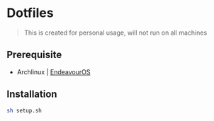 # Dotfiles

> This is created for personal usage, will not run on all machines

## Prerequisite

- Archlinux | [EndeavourOS](https://endeavouros.com/)

## Installation

```bash
sh setup.sh
```
